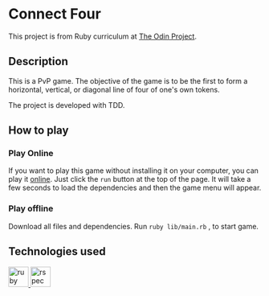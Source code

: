 # Connect Four

This project is from Ruby curriculum at
[The Odin Project](https://www.theodinproject.com/lessons/ruby-connect-four).

## Description

This is a PvP game. The objective of the game is to be the first to form a
horizontal, vertical, or diagonal line of four of one's own tokens.

The project is developed with TDD.

## How to play

### Play Online

If you want to play this game without installing it on your computer, you can
play it [online](https://replit.com/@AkshatJaiswal/CONNECT-FOUR?v=1). Just click
the `run` button at the top of the page. It will take a few seconds to load the
dependencies and then the game menu will appear.

### Play offline

Download all files and dependencies. Run `ruby lib/main.rb` , to start game.

## Technologies used

<p align="left">

<a href="https://www.ruby-lang.org/en/" target="_blank" rel="noreferrer">
<img src="https://cdn.jsdelivr.net/gh/devicons/devicon/icons/ruby/ruby-original.svg" alt="ruby" width="40" height="40"/>
</a> <a href="https://rspec.info/" target="_blank" rel="noreferrer">
<img src="https://cdn.jsdelivr.net/gh/devicons/devicon/icons/rspec/rspec-original.svg" alt="rspec" width="40" height="40"/>
</a> </p>
